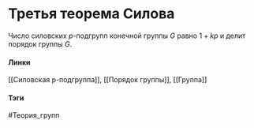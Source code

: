 # Третья теорема Силова
Число силовских $p$-подгрупп конечной группы $G$ равно $1+kp$ и делит порядок группы $G$.
#### Линки
[[Силовская p-подгруппа]],
[[Порядок группы]],
[[Группа]]
#### Тэги 
 #Теория_групп 